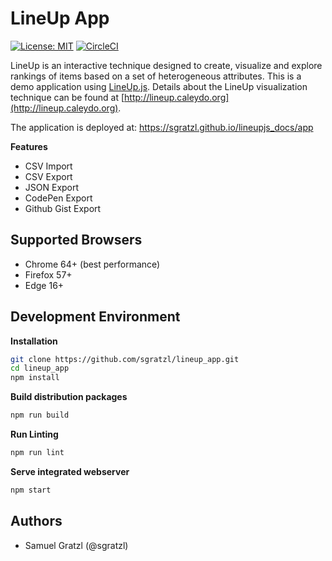 LineUp App
==========

[![License: MIT][mit-image]][mit-url] [![CircleCI][ci-image]][ci-url] 

LineUp is an interactive technique designed to create, visualize and explore rankings of items based on a set of heterogeneous attributes. 
This is a demo application using [LineUp.js](https://github.com/sgratzl/lineupjs). Details about the LineUp visualization technique can be found at [http://lineup.caleydo.org](http://lineup.caleydo.org). 

The application is deployed at: https://sgratzl.github.io/lineupjs_docs/app

**Features**
 * CSV Import
 * CSV Export
 * JSON Export
 * CodePen Export
 * Github Gist Export



Supported Browsers
------------------

 * Chrome 64+ (best performance)
 * Firefox 57+
 * Edge 16+
 


Development Environment
-----------------------

**Installation**

```bash
git clone https://github.com/sgratzl/lineup_app.git
cd lineup_app
npm install
```

**Build distribution packages**

```bash
npm run build
```

**Run Linting**

```bash
npm run lint
```


**Serve integrated webserver**

```bash
npm start
```


Authors
-------

 * Samuel Gratzl (@sgratzl)

 [mit-image]: https://img.shields.io/badge/License-MIT-yellow.svg
[mit-url]: https://opensource.org/licenses/MIT
[ci-image]: https://circleci.com/gh/sgratzl/lineup_app.svg?style=shield
[ci-url]: https://circleci.com/gh/sgratzl/lineup_app


 

